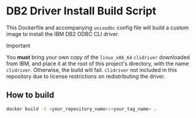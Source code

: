 # DB2 Driver Install Build Script

This Dockerfile and accompanying `unixodbc` config file will build a custom
image to install the IBM DB2 ODBC CLI driver.

> [!IMPORTANT]
> You **must** bring your own copy of the `linux_x86_64` `clidriver` downloaded
> from IBM, and place it at the root of this project's directory, with the name
> `clidriver`. Otherwise, the build will fail. `clidriver` not included in this
> repository due to license restrictions on redistributing the driver.

## How to build

```bash
docker build -t <your_repository_name>:<your_tag_name> .
```
